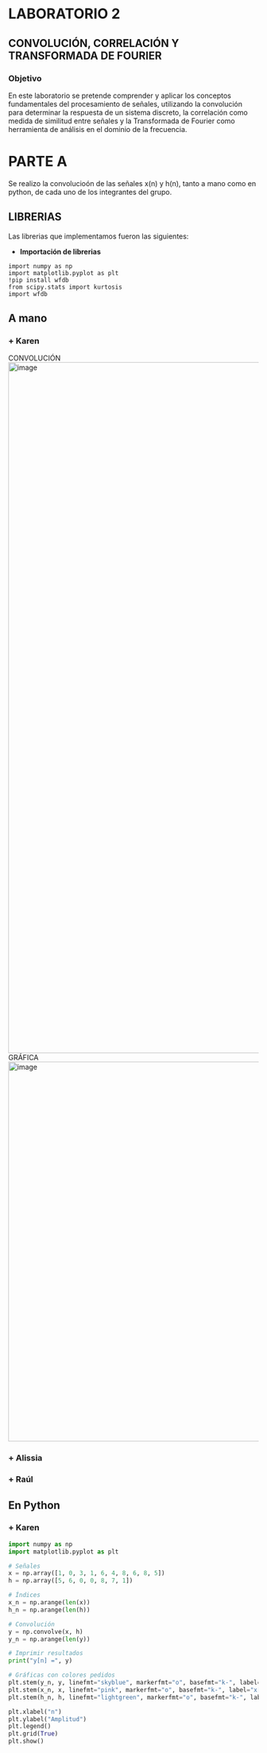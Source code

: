 # LABORATORIO 2
## CONVOLUCIÓN, CORRELACIÓN Y TRANSFORMADA DE FOURIER
### Objetivo
En este laboratorio se pretende comprender y aplicar los conceptos fundamentales del procesamiento de señales, utilizando la convolución para determinar la respuesta de un sistema discreto, la correlación como medida de similitud entre señales y la Transformada de Fourier como herramienta de análisis en el dominio de la frecuencia.
# PARTE A
Se realizo la convolucioón de las señales x(n) y h(n), tanto a mano como en python, de cada uno de los integrantes del grupo.
## LIBRERIAS
Las librerias que implementamos fueron las siguientes:

+ **Importación de librerias**
```phyton
import numpy as np
import matplotlib.pyplot as plt
!pip install wfdb
from scipy.stats import kurtosis
import wfdb
```
## A mano
### + **Karen**
CONVOLUCIÓN
<img width="1000" height="1390" alt="image" src="https://github.com/user-attachments/assets/39e440d0-d69c-41cc-934b-e63bd866082a" />
GRÁFICA
<img width="1000" height="764" alt="image" src="https://github.com/user-attachments/assets/3cc04951-d661-4bc8-b684-101044d458c9" />
### + **Alissia**
### + **Raúl**
## En Python
### + **Karen**

```python
import numpy as np
import matplotlib.pyplot as plt

# Señales
x = np.array([1, 0, 3, 1, 6, 4, 8, 6, 8, 5])
h = np.array([5, 6, 0, 0, 8, 7, 1])

# Índices
x_n = np.arange(len(x))
h_n = np.arange(len(h))

# Convolución
y = np.convolve(x, h)
y_n = np.arange(len(y))

# Imprimir resultados
print("y[n] =", y)

# Gráficas con colores pedidos
plt.stem(y_n, y, linefmt="skyblue", markerfmt="o", basefmt="k-", label="y[n]")
plt.stem(x_n, x, linefmt="pink", markerfmt="o", basefmt="k-", label="x[n]")
plt.stem(h_n, h, linefmt="lightgreen", markerfmt="o", basefmt="k-", label="h[n]")

plt.xlabel("n")
plt.ylabel("Amplitud")
plt.legend()
plt.grid(True)
plt.show()
```






